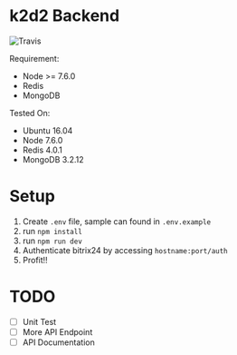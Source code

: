 # k2d2 Backend

![Travis](https://travis-ci.org/helloproclub/k2d2-backend.svg?branch=master)

Requirement:

- Node >= 7.6.0
- Redis
- MongoDB

Tested On:

- Ubuntu 16.04
- Node 7.6.0
- Redis 4.0.1
- MongoDB 3.2.12

# Setup
1. Create `.env` file, sample can found in `.env.example`
2. run `npm install`
3. run `npm run dev`
4. Authenticate bitrix24 by accessing `hostname:port/auth`
5. Profit!!

# TODO
- [ ] Unit Test
- [ ] More API Endpoint
- [ ] API Documentation
